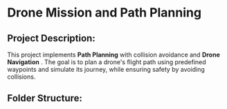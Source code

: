 # Drone Mission and Path Planning

## Project Description:

This project implements **Path Planning** with collision avoidance and **Drone Navigation** . The goal is to plan a drone's flight path using predefined waypoints and simulate its journey, while ensuring safety by avoiding collisions.

## Folder Structure:


